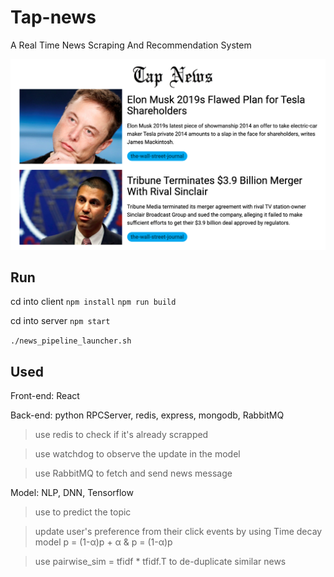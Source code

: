 # Tap-news
A Real Time News Scraping And Recommendation System

![image](https://github.com/alexjianghuiting/Tap-news/blob/master/Pasted%20Graphic%2088.png)

## Run
cd into client ```npm install``` ```npm run build```

cd into server ```npm start```

```./news_pipeline_launcher.sh```

## Used
Front-end: React

Back-end: python RPCServer, redis, express, mongodb, RabbitMQ
  
>use redis to check if it's already scrapped
  
>use watchdog to observe the update in the model

>use RabbitMQ to fetch and send news message

Model: NLP, DNN, Tensorflow
  
>use to predict the topic 

>update user's preference from their click events by using Time decay model p = (1-α)p + α & p = (1-α)p

>use pairwise_sim = tfidf * tfidf.T to de-duplicate similar news
